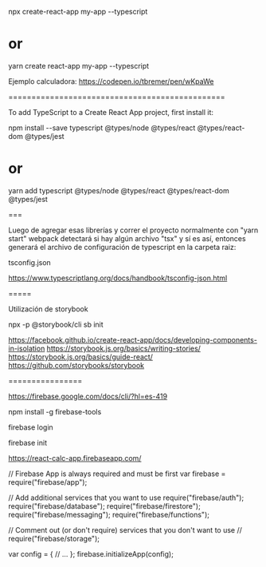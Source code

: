 npx create-react-app my-app --typescript

# or

yarn create react-app my-app --typescript


Ejemplo calculadora: https://codepen.io/tbremer/pen/wKpaWe

===============================================


To add TypeScript to a Create React App project, first install it:

npm install --save typescript @types/node @types/react @types/react-dom @types/jest

# or

yarn add typescript @types/node @types/react @types/react-dom @types/jest


=== 

Luego de agregar esas librerías y correr el proyecto normalmente con "yarn start" webpack detectará si hay algún archivo "tsx" y sí es así, entonces generará el archivo de configuración de typescript en la carpeta raiz:

tsconfig.json

https://www.typescriptlang.org/docs/handbook/tsconfig-json.html


===== 

Utilización de storybook

npx -p @storybook/cli sb init

https://facebook.github.io/create-react-app/docs/developing-components-in-isolation
https://storybook.js.org/basics/writing-stories/
https://storybook.js.org/basics/guide-react/
https://github.com/storybooks/storybook


================

https://firebase.google.com/docs/cli/?hl=es-419

npm install -g firebase-tools

firebase login

firebase init


https://react-calc-app.firebaseapp.com/

// Firebase App is always required and must be first
var firebase = require("firebase/app");

// Add additional services that you want to use
require("firebase/auth");
require("firebase/database");
require("firebase/firestore");
require("firebase/messaging");
require("firebase/functions");

// Comment out (or don't require) services that you don't want to use
// require("firebase/storage");

var config = {
  // ...
};
firebase.initializeApp(config);




